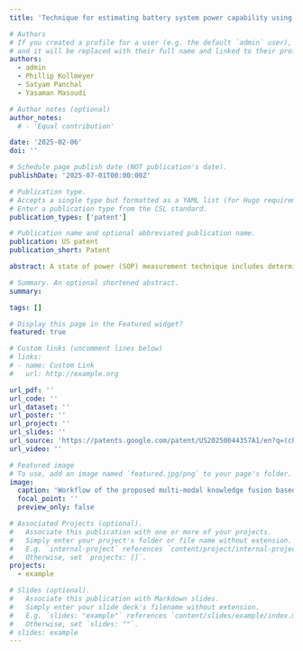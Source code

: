 ```yaml
---
title: 'Technique for estimating battery system power capability using machine learning models and search algorithms'

# Authors
# If you created a profile for a user (e.g. the default `admin` user), write the username (folder name) here
# and it will be replaced with their full name and linked to their profile.
authors:
  - admin
  - Phillip Kollmeyer
  - Satyam Panchal
  - Yasaman Masoudi

# Author notes (optional)
author_notes:
  # - 'Equal contribution'

date: '2025-02-06'
doi: ''

# Schedule page publish date (NOT publication's date).
publishDate: '2025-07-01T00:00:00Z'

# Publication type.
# Accepts a single type but formatted as a YAML list (for Hugo requirements).
# Enter a publication type from the CSL standard.
publication_types: ['patent']

# Publication name and optional abbreviated publication name.
publication: US patent
publication_short: Patent

abstract: A state of power (SOP) measurement technique includes determining an initial power command corresponding to a potential SOP of a battery system and performing an iterative power command searching process including charging the battery system to a fully-charged state of charge (SOC), discharging the battery system to a set of SOC breakpoints until the battery system reaches a fully-discharged SOC, after reaching each SOC breakpoint, applying a power command as a constant power pulse to the battery system, the power command being the initial power command or a subsequently updated power command, and based on whether a current or voltage of the battery system exceeds an error tolerance, updating the initial power command and repeating the iterative power command searching process, or outputting the initial power command or the subsequently updated power command as a measured SOP of the battery system.

# Summary. An optional shortened abstract.
summary: 

tags: []

# Display this page in the Featured widget?
featured: true

# Custom links (uncomment lines below)
# links:
# - name: Custom Link
#   url: http://example.org

url_pdf: ''
url_code: ''
url_dataset: ''
url_poster: ''
url_project: ''
url_slides: ''
url_source: 'https://patents.google.com/patent/US20250044357A1/en?q=(chen)&inventor=junran&oq=junran+chen'
url_video: ''

# Featured image
# To use, add an image named `featured.jpg/png` to your page's folder.
image:
  caption: 'Workflow of the proposed multi-modal knowledge fusion based SOH estimation method.'
  focal_point: ''
  preview_only: false

# Associated Projects (optional).
#   Associate this publication with one or more of your projects.
#   Simply enter your project's folder or file name without extension.
#   E.g. `internal-project` references `content/project/internal-project/index.md`.
#   Otherwise, set `projects: []`.
projects:
  - example

# Slides (optional).
#   Associate this publication with Markdown slides.
#   Simply enter your slide deck's filename without extension.
#   E.g. `slides: "example"` references `content/slides/example/index.md`.
#   Otherwise, set `slides: ""`.
# slides: example
---
```


<!-- {{% callout note %}}
Click the _Cite_ button above to demo the feature to enable visitors to import publication metadata into their reference management software.
{{% /callout %}}

{{% callout note %}}
Create your slides in Markdown - click the _Slides_ button to check out the example.
{{% /callout %}}

Add the publication's **full text** or **supplementary notes** here. You can use rich formatting such as including [code, math, and images](https://docs.hugoblox.com/content/writing-markdown-latex/). -->
